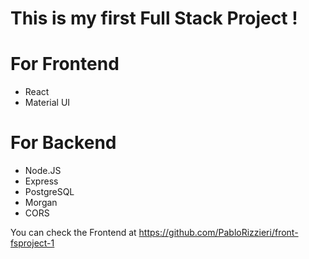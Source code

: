 # This is my first Full Stack Project !

# For Frontend

- React
- Material UI

# For Backend

- Node.JS
- Express
- PostgreSQL
- Morgan
- CORS

You can check the Frontend at https://github.com/PabloRizzieri/front-fsproject-1